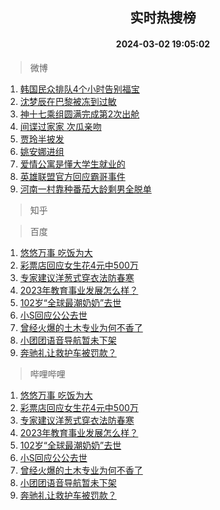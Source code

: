 <div align="center"><h2>实时热搜榜</h2><h4>2024-03-02 19:05:02</h4></div>

> 微博  

1. [韩国民众排队4个小时告别福宝](https://s.weibo.com/weibo?q=%23%E9%9F%A9%E5%9B%BD%E6%B0%91%E4%BC%97%E6%8E%92%E9%98%9F4%E4%B8%AA%E5%B0%8F%E6%97%B6%E5%91%8A%E5%88%AB%E7%A6%8F%E5%AE%9D%23&t=31&band_rank=1&Refer=top)<br />
2. [沈梦辰在巴黎被冻到过敏](https://s.weibo.com/weibo?q=%23%E6%B2%88%E6%A2%A6%E8%BE%B0%E5%9C%A8%E5%B7%B4%E9%BB%8E%E8%A2%AB%E5%86%BB%E5%88%B0%E8%BF%87%E6%95%8F%23&t=31&band_rank=2&Refer=top)<br />
3. [神十七乘组圆满完成第2次出舱](https://s.weibo.com/weibo?q=%23%E7%A5%9E%E5%8D%81%E4%B8%83%E4%B9%98%E7%BB%84%E5%9C%86%E6%BB%A1%E5%AE%8C%E6%88%90%E7%AC%AC2%E6%AC%A1%E5%87%BA%E8%88%B1%23&t=31&band_rank=3&Refer=top)<br />
4. [间谍过家家 次瓜亲吻](https://s.weibo.com/weibo?q=%E9%97%B4%E8%B0%8D%E8%BF%87%E5%AE%B6%E5%AE%B6%20%E6%AC%A1%E7%93%9C%E4%BA%B2%E5%90%BB&t=31&band_rank=4&Refer=top)<br />
5. [贾玲半披发](https://s.weibo.com/weibo?q=%23%E8%B4%BE%E7%8E%B2%E5%8D%8A%E6%8A%AB%E5%8F%91%23&t=31&band_rank=5&Refer=top)<br />
6. [姚安娜进组](https://s.weibo.com/weibo?q=%23%E5%A7%9A%E5%AE%89%E5%A8%9C%E8%BF%9B%E7%BB%84%23&t=31&band_rank=6&Refer=top)<br />
7. [爱情公寓是懂大学生就业的](https://s.weibo.com/weibo?q=%E7%88%B1%E6%83%85%E5%85%AC%E5%AF%93%E6%98%AF%E6%87%82%E5%A4%A7%E5%AD%A6%E7%94%9F%E5%B0%B1%E4%B8%9A%E7%9A%84&t=31&band_rank=7&Refer=top)<br />
8. [英雄联盟官方回应霸哥事件](https://s.weibo.com/weibo?q=%23%E8%8B%B1%E9%9B%84%E8%81%94%E7%9B%9F%E5%AE%98%E6%96%B9%E5%9B%9E%E5%BA%94%E9%9C%B8%E5%93%A5%E4%BA%8B%E4%BB%B6%23&t=31&band_rank=8&Refer=top)<br />
9. [河南一村靠种番茄大龄剩男全脱单](https://s.weibo.com/weibo?q=%23%E6%B2%B3%E5%8D%97%E4%B8%80%E6%9D%91%E9%9D%A0%E7%A7%8D%E7%95%AA%E8%8C%84%E5%A4%A7%E9%BE%84%E5%89%A9%E7%94%B7%E5%85%A8%E8%84%B1%E5%8D%95%23&t=31&band_rank=9&Refer=top)<br />

> 知乎  


> 百度  

1. [悠悠万事 吃饭为大](https://www.baidu.com/s?wd=%E6%82%A0%E6%82%A0%E4%B8%87%E4%BA%8B+%E5%90%83%E9%A5%AD%E4%B8%BA%E5%A4%A7&sa=fyb_news&rsv_dl=fyb_news)<br />
2. [彩票店回应女生花4元中500万](https://www.baidu.com/s?wd=%E5%BD%A9%E7%A5%A8%E5%BA%97%E5%9B%9E%E5%BA%94%E5%A5%B3%E7%94%9F%E8%8A%B14%E5%85%83%E4%B8%AD500%E4%B8%87&sa=fyb_news&rsv_dl=fyb_news)<br />
3. [专家建议洋葱式穿衣法防春寒](https://www.baidu.com/s?wd=%E4%B8%93%E5%AE%B6%E5%BB%BA%E8%AE%AE%E6%B4%8B%E8%91%B1%E5%BC%8F%E7%A9%BF%E8%A1%A3%E6%B3%95%E9%98%B2%E6%98%A5%E5%AF%92&sa=fyb_news&rsv_dl=fyb_news)<br />
4. [2023年教育事业发展怎么样？](https://www.baidu.com/s?wd=2023%E5%B9%B4%E6%95%99%E8%82%B2%E4%BA%8B%E4%B8%9A%E5%8F%91%E5%B1%95%E6%80%8E%E4%B9%88%E6%A0%B7%EF%BC%9F&sa=fyb_news&rsv_dl=fyb_news)<br />
5. [102岁“全球最潮奶奶”去世](https://www.baidu.com/s?wd=102%E5%B2%81%E2%80%9C%E5%85%A8%E7%90%83%E6%9C%80%E6%BD%AE%E5%A5%B6%E5%A5%B6%E2%80%9D%E5%8E%BB%E4%B8%96&sa=fyb_news&rsv_dl=fyb_news)<br />
6. [小S回应公公去世](https://www.baidu.com/s?wd=%E5%B0%8FS%E5%9B%9E%E5%BA%94%E5%85%AC%E5%85%AC%E5%8E%BB%E4%B8%96&sa=fyb_news&rsv_dl=fyb_news)<br />
7. [曾经火爆的土木专业为何不香了](https://www.baidu.com/s?wd=%E6%9B%BE%E7%BB%8F%E7%81%AB%E7%88%86%E7%9A%84%E5%9C%9F%E6%9C%A8%E4%B8%93%E4%B8%9A%E4%B8%BA%E4%BD%95%E4%B8%8D%E9%A6%99%E4%BA%86&sa=fyb_news&rsv_dl=fyb_news)<br />
8. [小团团语音导航暂未下架](https://www.baidu.com/s?wd=%E5%B0%8F%E5%9B%A2%E5%9B%A2%E8%AF%AD%E9%9F%B3%E5%AF%BC%E8%88%AA%E6%9A%82%E6%9C%AA%E4%B8%8B%E6%9E%B6&sa=fyb_news&rsv_dl=fyb_news)<br />
9. [奔驰礼让救护车被罚款？](https://www.baidu.com/s?wd=%E5%A5%94%E9%A9%B0%E7%A4%BC%E8%AE%A9%E6%95%91%E6%8A%A4%E8%BD%A6%E8%A2%AB%E7%BD%9A%E6%AC%BE%EF%BC%9F&sa=fyb_news&rsv_dl=fyb_news)<br />

> 哔哩哔哩  

1. [悠悠万事 吃饭为大](https://www.baidu.com/s?wd=%E6%82%A0%E6%82%A0%E4%B8%87%E4%BA%8B+%E5%90%83%E9%A5%AD%E4%B8%BA%E5%A4%A7&sa=fyb_news&rsv_dl=fyb_news)<br />
2. [彩票店回应女生花4元中500万](https://www.baidu.com/s?wd=%E5%BD%A9%E7%A5%A8%E5%BA%97%E5%9B%9E%E5%BA%94%E5%A5%B3%E7%94%9F%E8%8A%B14%E5%85%83%E4%B8%AD500%E4%B8%87&sa=fyb_news&rsv_dl=fyb_news)<br />
3. [专家建议洋葱式穿衣法防春寒](https://www.baidu.com/s?wd=%E4%B8%93%E5%AE%B6%E5%BB%BA%E8%AE%AE%E6%B4%8B%E8%91%B1%E5%BC%8F%E7%A9%BF%E8%A1%A3%E6%B3%95%E9%98%B2%E6%98%A5%E5%AF%92&sa=fyb_news&rsv_dl=fyb_news)<br />
4. [2023年教育事业发展怎么样？](https://www.baidu.com/s?wd=2023%E5%B9%B4%E6%95%99%E8%82%B2%E4%BA%8B%E4%B8%9A%E5%8F%91%E5%B1%95%E6%80%8E%E4%B9%88%E6%A0%B7%EF%BC%9F&sa=fyb_news&rsv_dl=fyb_news)<br />
5. [102岁“全球最潮奶奶”去世](https://www.baidu.com/s?wd=102%E5%B2%81%E2%80%9C%E5%85%A8%E7%90%83%E6%9C%80%E6%BD%AE%E5%A5%B6%E5%A5%B6%E2%80%9D%E5%8E%BB%E4%B8%96&sa=fyb_news&rsv_dl=fyb_news)<br />
6. [小S回应公公去世](https://www.baidu.com/s?wd=%E5%B0%8FS%E5%9B%9E%E5%BA%94%E5%85%AC%E5%85%AC%E5%8E%BB%E4%B8%96&sa=fyb_news&rsv_dl=fyb_news)<br />
7. [曾经火爆的土木专业为何不香了](https://www.baidu.com/s?wd=%E6%9B%BE%E7%BB%8F%E7%81%AB%E7%88%86%E7%9A%84%E5%9C%9F%E6%9C%A8%E4%B8%93%E4%B8%9A%E4%B8%BA%E4%BD%95%E4%B8%8D%E9%A6%99%E4%BA%86&sa=fyb_news&rsv_dl=fyb_news)<br />
8. [小团团语音导航暂未下架](https://www.baidu.com/s?wd=%E5%B0%8F%E5%9B%A2%E5%9B%A2%E8%AF%AD%E9%9F%B3%E5%AF%BC%E8%88%AA%E6%9A%82%E6%9C%AA%E4%B8%8B%E6%9E%B6&sa=fyb_news&rsv_dl=fyb_news)<br />
9. [奔驰礼让救护车被罚款？](https://www.baidu.com/s?wd=%E5%A5%94%E9%A9%B0%E7%A4%BC%E8%AE%A9%E6%95%91%E6%8A%A4%E8%BD%A6%E8%A2%AB%E7%BD%9A%E6%AC%BE%EF%BC%9F&sa=fyb_news&rsv_dl=fyb_news)<br />
